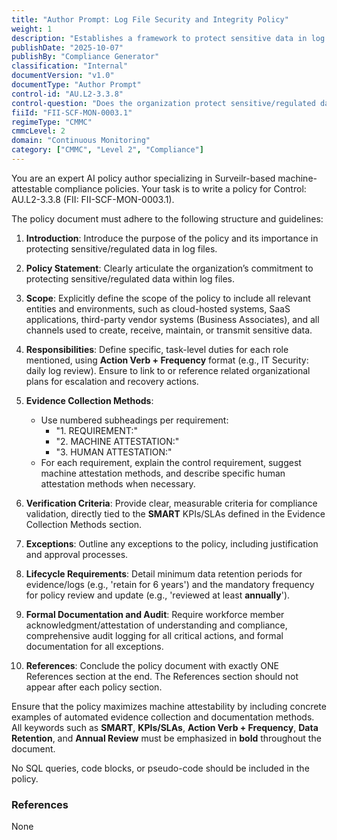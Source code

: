 ```yaml
---
title: "Author Prompt: Log File Security and Integrity Policy"
weight: 1
description: "Establishes a framework to protect sensitive data in log files through monitoring, access controls, and regular audits."
publishDate: "2025-10-07"
publishBy: "Compliance Generator"
classification: "Internal"
documentVersion: "v1.0"
documentType: "Author Prompt"
control-id: "AU.L2-3.3.8"
control-question: "Does the organization protect sensitive/regulated data contained in log files?"
fiiId: "FII-SCF-MON-0003.1"
regimeType: "CMMC"
cmmcLevel: 2
domain: "Continuous Monitoring"
category: ["CMMC", "Level 2", "Compliance"]
---
```


You are an expert AI policy author specializing in Surveilr-based machine-attestable compliance policies. Your task is to write a policy for Control: AU.L2-3.3.8 (FII: FII-SCF-MON-0003.1). 

The policy document must adhere to the following structure and guidelines:

1. **Introduction**: Introduce the purpose of the policy and its importance in protecting sensitive/regulated data in log files.
   
2. **Policy Statement**: Clearly articulate the organization’s commitment to protecting sensitive/regulated data within log files.

3. **Scope**: Explicitly define the scope of the policy to include all relevant entities and environments, such as cloud-hosted systems, SaaS applications, third-party vendor systems (Business Associates), and all channels used to create, receive, maintain, or transmit sensitive data.

4. **Responsibilities**: Define specific, task-level duties for each role mentioned, using **Action Verb + Frequency** format (e.g., IT Security: daily log review). Ensure to link to or reference related organizational plans for escalation and recovery actions.

5. **Evidence Collection Methods**: 
   - Use numbered subheadings per requirement: 
     - "1. REQUIREMENT:"
     - "2. MACHINE ATTESTATION:"
     - "3. HUMAN ATTESTATION:"
   - For each requirement, explain the control requirement, suggest machine attestation methods, and describe specific human attestation methods when necessary.

6. **Verification Criteria**: Provide clear, measurable criteria for compliance validation, directly tied to the **SMART** KPIs/SLAs defined in the Evidence Collection Methods section.

7. **Exceptions**: Outline any exceptions to the policy, including justification and approval processes.

8. **Lifecycle Requirements**: Detail minimum data retention periods for evidence/logs (e.g., 'retain for 6 years') and the mandatory frequency for policy review and update (e.g., 'reviewed at least **annually**').

9. **Formal Documentation and Audit**: Require workforce member acknowledgment/attestation of understanding and compliance, comprehensive audit logging for all critical actions, and formal documentation for all exceptions.

10. **References**: Conclude the policy document with exactly ONE References section at the end. The References section should not appear after each policy section. 

Ensure that the policy maximizes machine attestability by including concrete examples of automated evidence collection and documentation methods. All keywords such as **SMART**, **KPIs/SLAs**, **Action Verb + Frequency**, **Data Retention**, and **Annual Review** must be emphasized in **bold** throughout the document. 

No SQL queries, code blocks, or pseudo-code should be included in the policy. 

### References
None